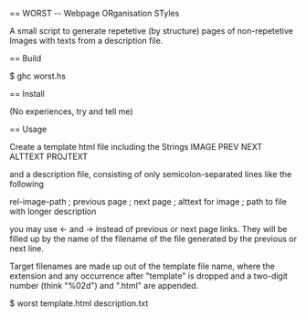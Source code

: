  == WORST -- Webpage ORganisation STyles

A small script to generate repetetive (by structure) pages of
non-repetetive Images with texts from a description file.

== Build

$ ghc worst.hs

== Install 

(No experiences, try and tell me)

== Usage

Create a template html file including the Strings
IMAGE
PREV
NEXT
ALTTEXT
PROJTEXT

and a description file, consisting of only semicolon-separated lines like the following

rel-image-path ; previous page ; next page ; alttext for image ; path to file with longer description

you may use <- and -> instead of previous or next page links. They will be filled up by the name of the filename of the file generated by the previous or next line.

Target filenames are made up out of the template file name, where the extension and any occurrence after "template" is dropped and a two-digit number (think "%02d") and ".html" are appended.

$ worst template.html description.txt




